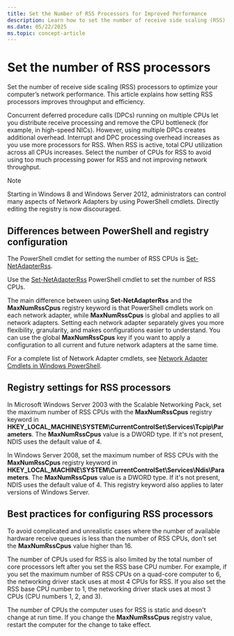 ```yaml
---
title: Set the Number of RSS Processors for Improved Performance
description: Learn how to set the number of receive side scaling (RSS) processors to optimize network performance. Improve throughput and efficiency—read more.
ms.date: 05/22/2025
ms.topic: concept-article
---
```


# Set the number of RSS processors

Set the number of receive side scaling (RSS) processors to optimize your computer’s network performance. This article explains how setting RSS processors improves throughput and efficiency.

Concurrent deferred procedure calls (DPCs) running on multiple CPUs let you distribute receive processing and remove the CPU bottleneck (for example, in high-speed NICs). However, using multiple DPCs creates additional overhead. Interrupt and DPC processing overhead increases as you use more processors for RSS. When RSS is active, total CPU utilization across all CPUs increases. Select the number of CPUs for RSS to avoid using too much processing power for RSS and not improving network throughput.

> [!NOTE]
> Starting in Windows 8 and Windows Server 2012, administrators can control many aspects of Network Adapters by using PowerShell cmdlets. Directly editing the registry is now discouraged.

## Differences between PowerShell and registry configuration

The PowerShell cmdlet for setting the number of RSS CPUs is [Set-NetAdapterRss](/powershell/module/netadapter/Set-NetAdapterRss).

Use the [Set-NetAdapterRss](/powershell/module/netadapter/Set-NetAdapterRss) PowerShell cmdlet to set the number of RSS CPUs.

The main difference between using **Set-NetAdapterRss** and the **MaxNumRssCpus** registry keyword is that PowerShell cmdlets work on each network adapter, while **MaxNumRssCpus** is global and applies to all network adapters. Setting each network adapter separately gives you more flexibility, granularity, and makes configurations easier to understand. You can use the global **MaxNumRssCpus** key if you want to apply a configuration to all current and future network adapters at the same time.

For a complete list of Network Adapter cmdlets, see [Network Adapter Cmdlets in Windows PowerShell](/powershell/module/netadapter/).

## Registry settings for RSS processors

In Microsoft Windows Server 2003 with the Scalable Networking Pack, set the maximum number of RSS CPUs with the **MaxNumRssCpus** registry keyword in **HKEY\_LOCAL\_MACHINE\\SYSTEM\\CurrentControlSet\\Services\\Tcpip\\Parameters**. The **MaxNumRssCpus** value is a DWORD type. If it's not present, NDIS uses the default value of 4.

In Windows Server 2008, set the maximum number of RSS CPUs with the **MaxNumRssCpus** registry keyword in **HKEY\_LOCAL\_MACHINE\\SYSTEM\\CurrentControlSet\\Services\\Ndis\\Parameters**. The **MaxNumRssCpus** value is a DWORD type. If it's not present, NDIS uses the default value of 4. This registry keyword also applies to later versions of Windows Server.

## Best practices for configuring RSS processors

To avoid complicated and unrealistic cases where the number of available hardware receive queues is less than the number of RSS CPUs, don't set the **MaxNumRssCpus** value higher than 16.

The number of CPUs used for RSS is also limited by the total number of core processors left after you set the RSS base CPU number. For example, if you set the maximum number of RSS CPUs on a quad-core computer to 6, the networking driver stack uses at most 4 CPUs for RSS. If you also set the RSS base CPU number to 1, the networking driver stack uses at most 3 CPUs (CPU numbers 1, 2, and 3).

The number of CPUs the computer uses for RSS is static and doesn't change at run time. If you change the **MaxNumRssCpus** registry value, restart the computer for the change to take effect.
